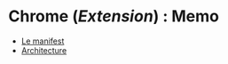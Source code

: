# Chrome (_Extension_) : Memo

- [Le manifest](https://github.com/OSW3-Campus/Chrome-Extension-memo/tree/manifest)
- [Architecture](https://github.com/OSW3-Campus/Chrome-Extension-memo/tree/scaffolding)